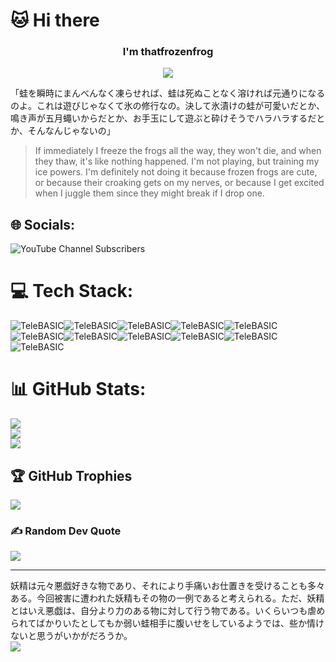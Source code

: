# 🐱 Hi there
<h3 align="center">I'm thatfrozenfrog</h3>
<p align="center">
  <img src="https://moe-counter.glitch.me/get/@thatfrozenfrog?theme=asoul">
</p>
「蛙を瞬時にまんべんなく凍らせれば、蛙は死ぬことなく溶ければ元通りになるのよ。これは遊びじゃなくて氷の修行なの。決して氷漬けの蛙が可愛いだとか、鳴き声が五月蠅いからだとか、お手玉にして遊ぶと砕けそうでハラハラするだとか、そんなんじゃないの」

> If immediately I freeze the frogs all the way, they won't die, and when they thaw, it's like nothing happened. I'm not playing, but training my ice powers. I'm definitely not doing it because frozen frogs are cute, or because their croaking gets on my nerves, or because I get excited when I juggle them since they might break if I drop one.

## 🌐 Socials:
![YouTube Channel Subscribers](https://img.shields.io/youtube/channel/subscribers/UC2Uni5KxBISOFOspaPS4pbg?style=for-the-badge&logo=youtube&labelColor=gray)

# 💻 Tech Stack:
![TeleBASIC](https://raw.githubusercontent.com/telehack-foundation/.github/main/profile/svg/telebasic.svg)![TeleBASIC](https://raw.githubusercontent.com/telehack-foundation/.github/main/profile/svg/telebasic.svg)![TeleBASIC](https://raw.githubusercontent.com/telehack-foundation/.github/main/profile/svg/telebasic.svg)![TeleBASIC](https://raw.githubusercontent.com/telehack-foundation/.github/main/profile/svg/telebasic.svg)![TeleBASIC](https://raw.githubusercontent.com/telehack-foundation/.github/main/profile/svg/telebasic.svg)![TeleBASIC](https://raw.githubusercontent.com/telehack-foundation/.github/main/profile/svg/telebasic.svg)![TeleBASIC](https://raw.githubusercontent.com/telehack-foundation/.github/main/profile/svg/telebasic.svg)![TeleBASIC](https://raw.githubusercontent.com/telehack-foundation/.github/main/profile/svg/telebasic.svg)![TeleBASIC](https://raw.githubusercontent.com/telehack-foundation/.github/main/profile/svg/telebasic.svg)![TeleBASIC](https://raw.githubusercontent.com/telehack-foundation/.github/main/profile/svg/telebasic.svg)![TeleBASIC](https://raw.githubusercontent.com/telehack-foundation/.github/main/profile/svg/telebasic.svg)

# 📊 GitHub Stats:
![](https://github-readme-stats.vercel.app/api?username=thatfrozenfrog&theme=ambient_gradient&hide_border=false&include_all_commits=true&count_private=true)<br/>
![](https://github-readme-streak-stats.herokuapp.com/?user=thatfrozenfrog&theme=ambient_gradient&hide_border=false)<br/>
![](https://github-readme-stats.vercel.app/api/top-langs/?username=thatfrozenfrog&theme=ambient_gradient&hide_border=false&include_all_commits=true&count_private=true&layout=compact)

## 🏆 GitHub Trophies
![](http://github-profile-summary-cards.vercel.app/api/cards/profile-details?username=thatfrozenfrog&theme=discord_old_blurple)

### ✍️ Random Dev Quote
![](https://quotes-github-readme.vercel.app/api?type=vetical&theme=radical)

---


妖精は元々悪戯好きな物であり、それにより手痛いお仕置きを受けることも多々ある。今回被害に遭われた妖精もその物の一例であると考えられる。ただ、妖精とはいえ悪戯は、自分より力のある物に対して行う物である。いくらいつも虐められてばかりいたとしてもか弱い蛙相手に腹いせをしているようでは、些か情けないと思うがいかがだろうか。
<br>
<img src="https://kosuzu.neocities.org/Contents/063BAiJRCirno.jpg"/>
